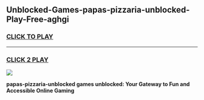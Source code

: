
## Unblocked-Games-papas-pizzaria-unblocked-Play-Free-aghgi
<h3>
<a href="https://premium76.site?title=papas-pizzaria-unblocked&ref=18A1">CLICK TO PLAY</a></h3>
<hr>

<h3>
<a href="https://premium76.site?title=papas-pizzaria-unblocked&ref=18A1">CLICK 2 PLAY</a>
  
</h3>

<a href="https://premium76.site?title=papas-pizzaria-unblocked&ref=18A1"><img src="https://clearcache.store/games.png"></a>


**papas-pizzaria-unblocked games unblocked: Your Gateway to Fun and Accessible Online Gaming**
